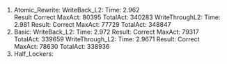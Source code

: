 1. Atomic_Rewrite:
    WriteBack_L2:
        Time:   2.962        
        Result  Correct
        MaxAct: 80395
        TotalAct:   340283
    WriteThroughL2:
        Time:   2.981
        Result: Correct
        MaxAct: 77729
        TotalAct: 348847
2. Basic:
    WriteBack_L2:
        Time:   2.972
        Result: Correct
        MaxAct: 79317
        TotalAct: 339659
    WriteThrough_L2:
        Time:   2.9671
        Result: Correct
        MaxAct: 78630
        TotalAct: 338936
3. Half_Lockers:
   

